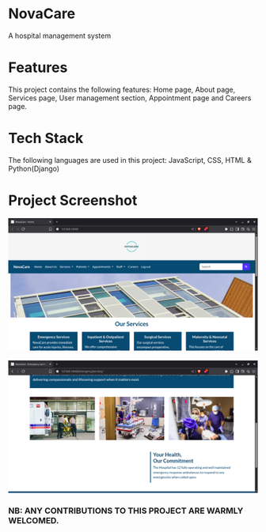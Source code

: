 # NovaCare
A hospital management system

# Features
This project contains the following features: Home page, About page, Services page, 
User management section, Appointment page and Careers page.

# Tech Stack
The following languages are used in this project: JavaScript, CSS, HTML & Python(Django)

# Project Screenshot
![Home page screenshot](static/Images/novacare.png)
<br><br>
![Services page screenshot](static/Images/nova-1.png)


### NB: ANY CONTRIBUTIONS TO THIS PROJECT ARE WARMLY WELCOMED.

